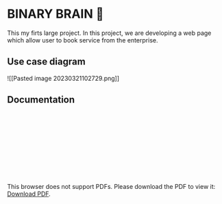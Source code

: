 # BINARY BRAIN 💾
This my firts large project. In this project, we are developing a web page which allow user to book service from the enterprise.

## Use case diagram
![[Pasted image 20230321102729.png]]

## Documentation
<object data="https://github.com/singthai-srisoi/school-assignment/blob/main/binarybrain/SINGTHAISRISOI_SECP2523_AA_PHASE1.pdf" type="application/pdf" width="700px" height="700px">
    <embed src="https://github.com/singthai-srisoi/school-assignment/blob/main/binarybrain/SINGTHAISRISOI_SECP2523_AA_PHASE1.pd">
        <p>This browser does not support PDFs. Please download the PDF to view it: <a href="http://yoursite.com/the.pdf">Download PDF</a>.</p>
    </embed>
</object>